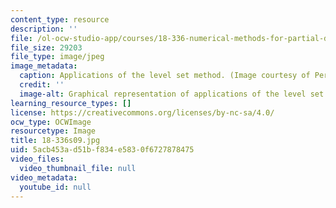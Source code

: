 ```yaml
---
content_type: resource
description: ''
file: /ol-ocw-studio-app/courses/18-336-numerical-methods-for-partial-differential-equations-spring-2009/5acb453ad51bf834e5830f6727878475_18-336s09.jpg
file_size: 29203
file_type: image/jpeg
image_metadata:
  caption: Applications of the level set method. (Image courtesy of Per Olof Persson.)
  credit: ''
  image-alt: Graphical representation of applications of the level set method.
learning_resource_types: []
license: https://creativecommons.org/licenses/by-nc-sa/4.0/
ocw_type: OCWImage
resourcetype: Image
title: 18-336s09.jpg
uid: 5acb453a-d51b-f834-e583-0f6727878475
video_files:
  video_thumbnail_file: null
video_metadata:
  youtube_id: null
---
```

